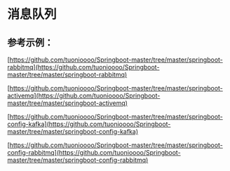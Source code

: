 # 消息队列 

## 参考示例：

[https://github.com/tuonioooo/Springboot-master/tree/master/springboot-rabbitmq](https://github.com/tuonioooo/Springboot-master/tree/master/springboot-rabbitmq) 

[https://github.com/tuonioooo/Springboot-master/tree/master/springboot-activemq](https://github.com/tuonioooo/Springboot-master/tree/master/springboot-activemq) 

[https://github.com/tuonioooo/Springboot-master/tree/master/springboot-config-kafka](https://github.com/tuonioooo/Springboot-master/tree/master/springboot-config-kafka) 

[https://github.com/tuonioooo/Springboot-master/tree/master/springboot-config-rabbitmq](https://github.com/tuonioooo/Springboot-master/tree/master/springboot-config-rabbitmq)



